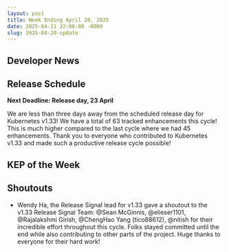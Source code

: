 ```yaml
---
layout: post
title: Week Ending April 20, 2025
date: 2025-04-21 22:00:00 -0000
slug: 2025-04-20-update
---
```


## Developer News


## Release Schedule

**Next Deadline: Release day, 23 April**

We are less than three days away from the scheduled release day for Kubernetes v1.33! We have a total of 63 tracked enhancements this cycle! This is much higher compared to the last cycle where we had 45 enhancements. Thank you to everyone who contributed to Kubernetes v1.33 and made such a productive release cycle possible!

## KEP of the Week


## Shoutouts

* Wendy Ha, the Release Signal lead for v1.33 gave a shoutout to the v1.33 Release Signal Team: @Sean McGinnis, @elieser1101, @Rajalakshmi Girish, @ChengHao Yang (tico88612), @nitish for their incredible effort throughout this cycle. Folks stayed committed until the end while also contributing to other parts of the project. Huge thanks to everyone for their hard work!
